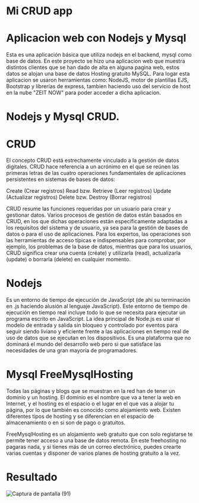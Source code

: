 # Mi CRUD app
# Aplicacion web con Nodejs y Mysql
Esta es una aplicación básica que utiliza nodejs en el backend, mysql como base de datos.
En este proyecto se hizo una aplicacion web que muestra distintos clientes que se han dado de alta en alguna pagina web, estos datos se alojan una base de datos Hosting gratuito MySQL.
Para logar esta aplicacion se usaron herramientas como: NodeJS, motor de plantillas EJS, Bootstrap y librerías de express, tambien
haciendo uso del servicio de host en la nube "ZEIT NOW" para poder acceder a dicha aplicacion. 

# Nodejs y Mysql CRUD.
# CRUD
El concepto CRUD está estrechamente vinculado a la gestión de datos digitales. CRUD hace referencia a un acrónimo en el que se reúnen las primeras letras de las cuatro operaciones fundamentales de aplicaciones persistentes en sistemas de bases de datos:

Create (Crear registros)
Read bzw. Retrieve (Leer registros)
Update (Actualizar registros)
Delete bzw. Destroy (Borrar registros)

CRUD resume las funciones requeridas por un usuario para crear y gestionar datos. Varios procesos de gestión de datos están basados en CRUD, en los que dichas operaciones están específicamente adaptadas a los requisitos del sistema y de usuario, ya sea para la gestión de bases de datos o para el uso de aplicaciones. Para los expertos, las operaciones son las herramientas de acceso típicas e indispensables para comprobar, por ejemplo, los problemas de la base de datos, mientras que para los usuarios, CRUD significa crear una cuenta (créate) y utilizarla (read), actualizarla (update) o borrarla (delete) en cualquier momento.

# Nodejs
Es un entorno de tiempo de ejecución de JavaScript (de ahí su terminación en .js haciendo alusión al lenguaje JavaScript). Este entorno de tiempo de ejecución en tiempo real incluye todo lo que se necesita para ejecutar un programa escrito en JavaScript. La idea principal de Node.js es usar el modelo de entrada y salida sin bloqueo y controlado por eventos para seguir siendo liviano y eficiente frente a las aplicaciones en tiempo real de uso de datos que se ejecutan en los dispositivos. Es una plataforma que no dominará el mundo del desarrollo web pero si que satisface las necesidades de una gran mayoría de programadores.

# Mysql FreeMysqlHosting
Todas las páginas y blogs que se muestran en la red han de tener un dominio y un hosting. 
El dominio es el nombre que va a tener la web en Internet, y el hosting es el espacio o el lugar en el que vas a alojar tu página, por lo que también es conocido como alojamiento web. Existen diferentes tipos de hosting y se diferencian en el espacio de almacenamiento o en si son de pago o gratuitos. 

FreeMysqlHosting es un alojamiento web gratuito que con solo registarse te permite tener acceso a una base de datos remota.
En este freehosting no pagaras nada, y si tienes más de un correo electrónico, puedes crearte varias cuentas y disponer de varios planes de hosting gratuito a la vez.

# Resultado
![Captura de pantalla (91)](https://user-images.githubusercontent.com/61463784/80431260-9137cc80-88b6-11ea-8967-696df2a54b7a.png)


